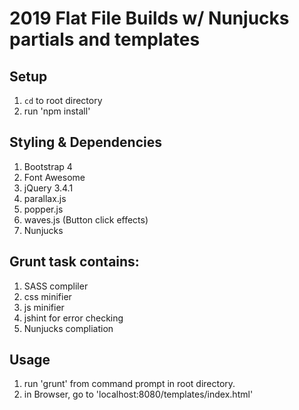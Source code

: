 # 2019 Flat File Builds w/ Nunjucks partials and templates

## Setup

1. `cd` to root directory
2. run 'npm install'


## Styling & Dependencies

1. Bootstrap 4
2. Font Awesome
3. jQuery 3.4.1
4. parallax.js
5. popper.js
6. waves.js (Button click effects)
7. Nunjucks

## Grunt task contains:

1. SASS compliler
2. css minifier
3. js minifier
4. jshint for error checking
5. Nunjucks compliation


## Usage

1. run 'grunt' from command prompt in root directory.
2. in Browser, go to 'localhost:8080/templates/index.html'
